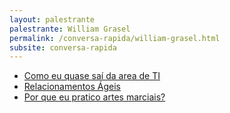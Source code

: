 ```yaml
---
layout: palestrante
palestrante: William Grasel
permalink: /conversa-rapida/william-grasel.html
subsite: conversa-rapida
---
```


* [Como eu quase saí da area de TI](/conversa-rapida/william-grasel-como-eu-quase-sa-da-area-de-ti)
* [Relacionamentos Ágeis](/conversa-rapida/william-grasel-relacionamentos-geis)
* [Por que eu pratico artes marciais?](/conversa-rapida/william-grasel-por-que-eu-pratico-artes-marciais)
